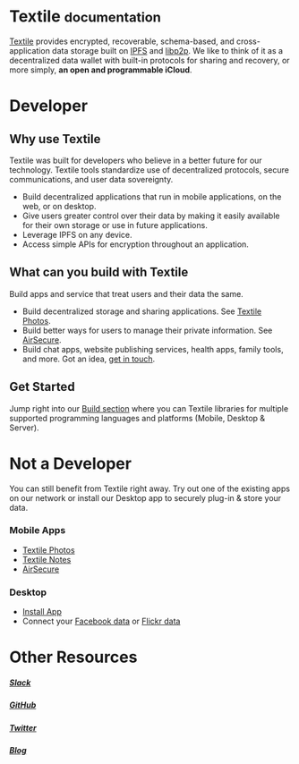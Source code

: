 <h1><i class="fas fa-asterisk" style="color:#ff1c3f"></i> Textile <small>documentation</small></h1>

[Textile](https://www.textile.io) provides encrypted, recoverable, schema-based, and cross-application data storage built on [IPFS](https://github.com/ipfs) and [libp2p](https://github.com/libp2p). We like to think of it as a decentralized data wallet with built-in protocols for sharing and recovery, or more simply, **an open and programmable iCloud**.

# Developer

## Why use Textile

Textile was built for developers who believe in a better future for our technology. Textile tools standardize use of decentralized protocols, secure communications, and user data sovereignty.

- Build decentralized applications that run in mobile applications, on the web, or on desktop.
- Give users greater control over their data by making it easily available for their own storage or use in future applications.
- Leverage IPFS on any device.
- Access simple APIs for encryption throughout an application.

## What can you build with Textile

Build apps and service that treat users and their data the same.

- Build decentralized storage and sharing applications. See [Textile Photos](https://github.com/textileio/textile-mobile).
- Build better ways for users to manage their private information. See [AirSecure](https://github.com/airsecure/airsecure).
- Build chat apps, website publishing services, health apps, family tools, and more. Got an idea, [get in touch](https://slack.textile.io/).

## Get Started

Jump right into our [Build section](./textileio/) where you can Textile libraries for multiple supported programming languages and platforms (Mobile, Desktop & Server).

# Not a Developer

You can still benefit from Textile right away. Try out one of the existing apps on our network or install our Desktop app to securely plug-in & store your data.

### Mobile Apps

- [Textile Photos](https://textile.photos/)
- [Textile Notes](https://github.com/textileio/notes)
- [AirSecure](https://github.com/airsecure/airsecure)

### Desktop

- [Install App](./install/)
- Connect your [Facebook data]() or [Flickr data]()

# Other Resources

##### [Slack](https://slack.textile.io/)
##### [GitHub](https://github.com/textileio/)
##### [Twitter](https://twitter.com/textile01)
##### [Blog](https://medium.com/textileio)